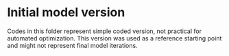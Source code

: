 # Initial model version
Codes in this folder represent simple coded version, not practical for automated optimization. This version was used as a reference starting point and might not represent final model iterations.
 
